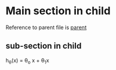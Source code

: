 # Main section in child

Reference to parent file is  [parent](./parent.md)

## sub-section in child


h<sub>&theta;</sub>(x) = &theta;<sub>o</sub> x + &theta;<sub>1</sub>x


